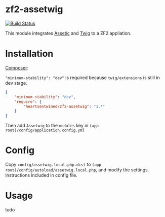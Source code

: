 # zf2-assetwig

[![Build Status](https://secure.travis-ci.org/heartsentwined/zf2-assetwig.png)](http://travis-ci.org/heartsentwined/zf2-assetwig)

This module integrates [Assetic](https://github.com/kriswallsmith/assetic) and [Twig](http://twig.sensiolabs.org/) to a ZF2 appliation.

# Installation

[Composer](http://getcomposer.org/):

`"minimum-stability": "dev"` is required because `twig/extensions` is still in dev stage.

```json
{
    "minimum-stability": "dev",
    "require": {
        "heartsentwined/zf2-assetwig": "1.*"
    }
}
```

Then add `Assetwig` to the `modules` key in `(app root)/config/application.config.yml`

# Config

Copy `config/assetwig.local.php.dist` to `(app root)/config/autoload/assetwig.local.php`, and modify the settings. Instructions included in config file.

# Usage

todo
